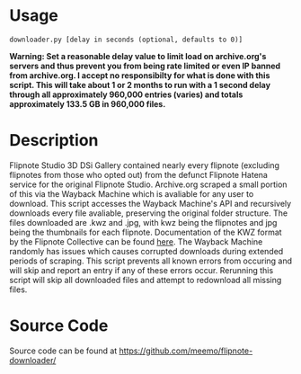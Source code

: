 # Usage
`downloader.py [delay in seconds (optional, defaults to 0)]`

**Warning: Set a reasonable delay value to limit load on archive.org's servers and thus prevent you from being rate limited or even IP banned from archive.org. I accept no responsibilty for what is done with this script. This will take about 1 or 2 months to run with a 1 second delay through all approximately 960,000 entries (varies) and totals approximately 133.5 GB in 960,000 files.**
# Description
Flipnote Studio 3D DSi Gallery contained nearly every flipnote (excluding flipnotes from those who opted out) from the defunct Flipnote Hatena service for the original Flipnote Studio. Archive.org scraped a small portion of this via the Wayback Machine which is avaliable for any user to download. This script accesses the Wayback Machine's API and recursively downloads every file avaliable, preserving the original folder structure. The files downloaded are .kwz and .jpg, with kwz being the flipnotes and jpg being the thumbnails for each flipnote.  Documentation of the KWZ format by the Flipnote Collective can be found [here](https://github.com/Flipnote-Collective/flipnote-studio-3d-docs/wiki/kwz-format).
The Wayback Machine randomly has issues which causes corrupted downloads during extended periods of scraping. This script prevents all known errors from occuring and will skip and report an entry if any of these errors occur. Rerunning this script will skip all downloaded files and attempt to redownload all missing files.
# Source Code
Source code can be found at https://github.com/meemo/flipnote-downloader/
